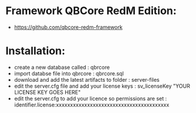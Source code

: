 
# Framework QBCore RedM Edition:
- https://github.com/qbcore-redm-framework

# Installation:
- create a new database called : qbrcore
- import databse file into qbrcore : qbrcore.sql
- download and add the latest artifacts to folder : server-files
- edit the server.cfg file and add your license keys : sv_licenseKey "YOUR LICENSE KEY GOES HERE"
- edit the server.cfg to add your licence so permissions are set : identifier.license:xxxxxxxxxxxxxxxxxxxxxxxxxxxxxxxxxxxxxxxx
